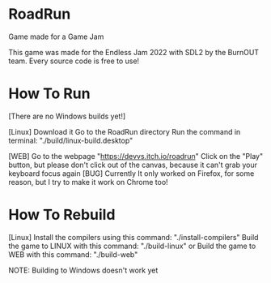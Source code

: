 # RoadRun
Game made for a Game Jam

This game was made for the Endless Jam 2022 with SDL2 by the BurnOUT team.
Every source code is free to use!

# How To Run

[There are no Windows builds yet!]

[Linux]
Download it
Go to the RoadRun directory
Run the command in terminal: "./build/linux-build.desktop"

[WEB]
Go to the webpage "https://devvs.itch.io/roadrun"
Click on the "Play" button, but please don't click out of the canvas, because it can't grab your keyboard focus again [BUG]
Currently It only worked on Firefox, for some reason, but I try to make it work on Chrome too!

# How To Rebuild

[Linux]
Install the compilers using this command: "./install-compilers"
Build the game to LINUX with this command: "./build-linux"
or
Build the game to WEB with this command: "./build-web"

NOTE: Building to Windows doesn't work yet
